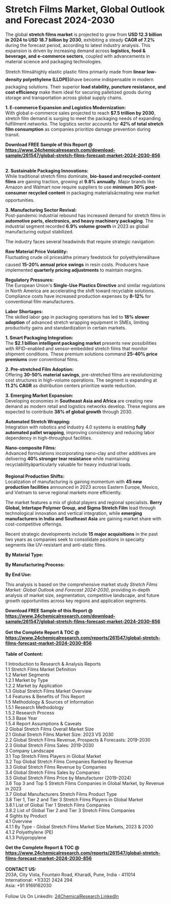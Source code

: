 <h1>Stretch Films Market, Global Outlook and Forecast 2024-2030</h1><p>The global <strong>stretch films market</strong> is projected to grow from <strong>USD 12.3 billion in 2024 to USD 18.7 billion by 2030</strong>, exhibiting a steady <strong>CAGR of 7.2%</strong> during the forecast period, according to latest industry analysis. This expansion is driven by increasing demand across <strong>logistics, food &amp; beverage, and e-commerce sectors</strong>, coupled with advancements in material science and packaging technologies.</p><p>Stretch filmsâhighly elastic plastic films primarily made from <strong>linear low-density polyethylene (LLDPE)</strong>âhave become indispensable in modern packaging solutions. Their superior <strong>load stability, puncture resistance, and cost efficiency</strong> make them ideal for securing palletized goods during storage and transportation across global supply chains.</p><p><strong>1. E-commerce Expansion and Logistics Modernization:</strong><br>
With global e-commerce sales projected to reach <strong>$7.5 trillion by 2030</strong>, stretch film demand is surging to meet the packaging needs of expanding fulfillment networks. The logistics sector accounts for <strong>42% of total stretch film consumption</strong> as companies prioritize damage prevention during transit.</p><div><b>Download FREE Sample of this Report @ 
            <a href="https://www.24chemicalresearch.com/download-sample/261547/global-stretch-films-forecast-market-2024-2030-856">
            https://www.24chemicalresearch.com/download-sample/261547/global-stretch-films-forecast-market-2024-2030-856</a></b></div><br><p><strong>2. Sustainable Packaging Innovations:</strong><br>
While traditional stretch films dominate, <strong>bio-based and recycled-content films</strong> are gaining traction, growing at <strong>9.8% annually</strong>. Major brands like Amazon and Walmart now require suppliers to use <strong>minimum 30% post-consumer recycled content</strong> in packaging materialsâcreating new market opportunities.</p><p><strong>3. Manufacturing Sector Revival:</strong><br>
Post-pandemic industrial rebound has increased demand for stretch films in <strong>automotive parts, electronics, and heavy machinery packaging</strong>. The industrial segment recorded <strong>6.9% volume growth</strong> in 2023 as global manufacturing output stabilized.</p><p>The industry faces several headwinds that require strategic navigation:</p><p><strong>Raw Material Price Volatility:</strong><br>
    Fluctuating crude oil pricesâthe primary feedstock for polyethyleneâhave caused <strong>15-20% annual price swings</strong> in resin costs. Producers have implemented <strong>quarterly pricing adjustments</strong> to maintain margins.</p><p><strong>Regulatory Pressures:</strong><br>
    The European Union's <strong>Single-Use Plastics Directive</strong> and similar regulations in North America are accelerating the shift toward recyclable solutions. Compliance costs have increased production expenses by <strong>8-12%</strong> for conventional film manufacturers.</p><p><strong>Labor Shortages:</strong><br>
    The skilled labor gap in packaging operations has led to <strong>18% slower adoption</strong> of advanced stretch wrapping equipment in SMEs, limiting productivity gains and standardization in certain markets.</p><p><strong>1. Smart Packaging Integration:</strong><br>
The <strong>$2.1 billion intelligent packaging market</strong> presents new possibilities with RFID-enabled and sensor-embedded stretch films that monitor shipment conditions. These premium solutions command <strong>25-40% price premiums</strong> over conventional films.</p><p><strong>2. Pre-stretched Film Adoption:</strong><br>
Offering <strong>30-50% material savings</strong>, pre-stretched films are revolutionizing cost structures in high-volume operations. The segment is expanding at <strong>11.2% CAGR</strong> as distribution centers prioritize waste reduction.</p><p><strong>3. Emerging Market Expansion:</strong><br>
Developing economies in <strong>Southeast Asia and Africa</strong> are creating new demand as modern retail and logistics networks develop. These regions are expected to contribute <strong>38% of global growth</strong> through 2030.</p><p><strong>Automated Stretch Wrapping:</strong><br>
    Integration with robotics and Industry 4.0 systems is enabling <strong>fully automated pallet wrapping</strong>, improving consistency and reducing labor dependency in high-throughput facilities.</p><p><strong>Nano-composite Films:</strong><br>
    Advanced formulations incorporating nano-clay and other additives are delivering <strong>40% stronger tear resistance</strong> while maintaining recyclabilityâparticularly valuable for heavy industrial loads.</p><p><strong>Regional Production Shifts:</strong><br>
    Localization of manufacturing is gaining momentum with <strong>45 new production facilities</strong> announced in 2023 across Eastern Europe, Mexico, and Vietnam to serve regional markets more efficiently.</p><p>The market features a mix of global players and regional specialists. <strong>Berry Global, Intertape Polymer Group, and Sigma Stretch Film</strong> lead through technological innovation and vertical integration, while <strong>emerging manufacturers in India and Southeast Asia</strong> are gaining market share with cost-competitive offerings.</p><p>Recent strategic developments include <strong>15 major acquisitions</strong> in the past two years as companies seek to consolidate positions in specialty segments like UV-resistant and anti-static films.</p><p><strong>By Material Type:</strong></p><p><strong>By Manufacturing Process:</strong></p><p><strong>By End Use:</strong></p><p>This analysis is based on the comprehensive market study <em>Stretch Films Market: Global Outlook and Forecast 2024-2030</em>, providing in-depth analysis of market size, segmentation, competitive landscape, and future growth opportunities across key regions and application segments.</p><div><b>Download FREE Sample of this Report @ 
            <a href="https://www.24chemicalresearch.com/download-sample/261547/global-stretch-films-forecast-market-2024-2030-856">
            https://www.24chemicalresearch.com/download-sample/261547/global-stretch-films-forecast-market-2024-2030-856</a></b></div><br><div><b>Get the Complete Report & TOC @ 
            <a href="https://www.24chemicalresearch.com/reports/261547/global-stretch-films-forecast-market-2024-2030-856">
            https://www.24chemicalresearch.com/reports/261547/global-stretch-films-forecast-market-2024-2030-856</a></b></div><br>
            <b>Table of Content:</b><p>1 Introduction to Research & Analysis Reports<br />
    1.1 Stretch Films Market Definition<br />
    1.2 Market Segments<br />
        1.2.1 Market by Type<br />
        1.2.2 Market by Application<br />
    1.3 Global Stretch Films Market Overview<br />
    1.4 Features & Benefits of This Report<br />
    1.5 Methodology & Sources of Information<br />
        1.5.1 Research Methodology<br />
        1.5.2 Research Process<br />
        1.5.3 Base Year<br />
        1.5.4 Report Assumptions & Caveats<br />
2 Global Stretch Films Overall Market Size<br />
    2.1 Global Stretch Films Market Size: 2023 VS 2030<br />
    2.2 Global Stretch Films Revenue, Prospects & Forecasts: 2019-2030<br />
    2.3 Global Stretch Films Sales: 2019-2030<br />
3 Company Landscape<br />
    3.1 Top Stretch Films Players in Global Market<br />
    3.2 Top Global Stretch Films Companies Ranked by Revenue<br />
    3.3 Global Stretch Films Revenue by Companies<br />
    3.4 Global Stretch Films Sales by Companies<br />
    3.5 Global Stretch Films Price by Manufacturer (2019-2024)<br />
    3.6 Top 3 and Top 5 Stretch Films Companies in Global Market, by Revenue in 2023<br />
    3.7 Global Manufacturers Stretch Films Product Type<br />
    3.8 Tier 1, Tier 2 and Tier 3 Stretch Films Players in Global Market<br />
        3.8.1 List of Global Tier 1 Stretch Films Companies<br />
        3.8.2 List of Global Tier 2 and Tier 3 Stretch Films Companies<br />
4 Sights by Product<br />
    4.1 Overview<br />
        4.1.1 By Type - Global Stretch Films Market Size Markets, 2023 & 2030<br />
        4.1.2 Polyethylene (PE)<br />
        4.1.3 Polypropylene </p><div><b>Get the Complete Report & TOC @ 
            <a href="https://www.24chemicalresearch.com/reports/261547/global-stretch-films-forecast-market-2024-2030-856">
            https://www.24chemicalresearch.com/reports/261547/global-stretch-films-forecast-market-2024-2030-856</a></b></div><br><b>CONTACT US:</b><br>
            203A, City Vista, Fountain Road, Kharadi, Pune, India - 411014<br>
            International: +1(332) 2424 294<br>
            Asia: +91 9169162030 <br><br>
            Follow Us On LinkedIn: <a href="https://www.linkedin.com/company/24chemicalresearch/">24ChemicalResearch LinkedIn</a>
